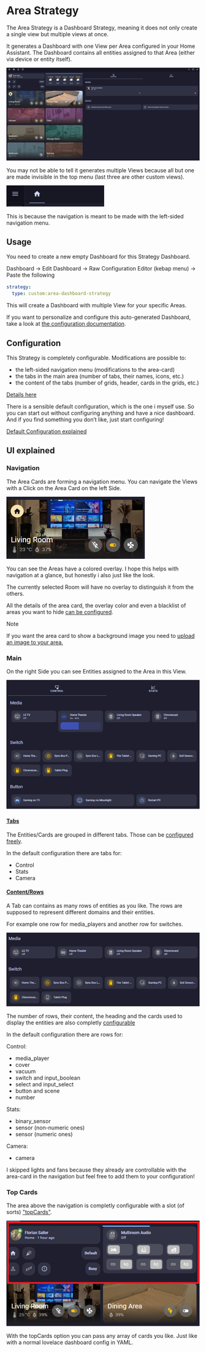 # Area Strategy

The Area Strategy is a Dashboard Strategy, meaning it does not only create a single view but multiple views at once.

It generates a Dashboard with one View per Area configured in your Home Assistant. The Dashboard contains all entities assigned to that Area (either via device or entity itself).

 ![Area Strategy](/documentation/area-strategy.gif "Area Strategy")

 You may not be able to tell it generates multiple Views because all but one are made invisible in the top menu (last three are other custom views).

 ![Top Menu](/documentation/area-strategy-top-menu.png "Top Menu")

This is because the navigation is meant to be made with the left-sided navigation menu.

## Usage

You need to create a new empty Dashboard for this Strategy Dashboard.

Dashboard -> Edit Dashboard -> Raw Configuration Editor (kebap menu) -> Paste the following

```yaml
strategy:
  type: custom:area-dashboard-strategy
```

This will create a Dashboard with multiple View for your specific Areas.

If you want to personalize and configure this auto-generated Dashboard, take a look at [the configuration documentation](#configuration).

## Configuration

This Strategy is completely configurable.
Modifications are possible to:

- the left-sided navigation menu (modifications to the area-card)
- the tabs in the main area (number of tabs, their names, icons, etc.)
- the content of the tabs (number of grids, header, cards in the grids, etc.)

[Details here](./CONFIGURATION.md#configuration)

There is a sensible default configuration, which is the one i myself use.
So you can start out without configuring anything and have a nice dashboard.
And if you find something you don’t like, just start configuring!

[Default Configuration explained](./CONFIGURATION.md#default-config-explained)

## UI explained

### Navigation

The Area Cards are forming a navigation menu. You can navigate the Views with a Click on the Area Card on the left Side.

![Navigation](/documentation/area-strategy-navigation.png "Navigation")

You can see the Areas have a colored overlay.
I hope this helps with navigation at a glance, but honestly i also just like the look.

The currently selected Room will have no overlay to distinguish it from the others.

All the details of the area card, the overlay color and even a blacklist of areas you want to hide [can be configured](./CONFIGURATION.md#configuration-options).

>[!NOTE]
>If you want the area card to show a background image you need to [upload an image to your area.](https://www.home-assistant.io/docs/organizing/areas/#creating-an-area)

### Main

On the right Side you can see Entities assigned to the Area in this View.

![Main](/documentation/area-strategy-main.png "Main")

#### <ins>Tabs</ins>

The Entities/Cards are grouped in different tabs. Those can be [configured freely](./CONFIGURATION.md#tabs).

In the default configuration there are tabs for:

- Control
- Stats
- Camera

#### <ins>Content/Rows</ins>

A Tab can contains as many rows of entities as you like. The rows are supposed to represent different domains and their entities.

For example one row for media_players and another row for switches.

![Row](/documentation/area-strategy-main-rows.png "Row")

The number of rows, their content, the heading and the cards used to display the entities are also completly [configurable](./CONFIGURATION.md#contentrows)

In the default configuration there are rows for:

Control:

- media_player
- cover
- vacuum
- switch and input_boolean
- select and input_select
- button and scene
- number

Stats:

- binary_sensor
- sensor (non-numeric ones)
- sensor (numeric ones)

Camera:

- camera

I skipped lights and fans because they already are controllable with the area-card in the navigation but feel free to add them to your configuration!

### Top Cards

The area above the navigation is completly configurable with a slot (of sorts) ["topCards"](./CONFIGURATION.md).

![TopCards](/documentation/area-strategy-top-cards.png "TopCards")

With the topCards option you can pass any array of cards you like. Just like with a normal lovelace dashboard config in YAML.

